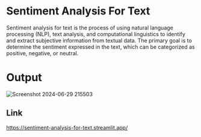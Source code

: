 # Sentiment Analysis For Text
Sentiment analysis for text is the process of using natural language processing (NLP), text analysis, and computational linguistics to identify and extract subjective information from textual data. The primary goal is to determine the sentiment expressed in the text, which can be categorized as positive, negative, or neutral.


# Output
![Screenshot 2024-06-29 215503](https://github.com/muthu-2005/Sentiment_analysis_for_text/assets/139162239/f52db65d-bfef-4af7-809b-9395524222ae)
## Link
https://sentiment-analysis-for-text.streamlit.app/
